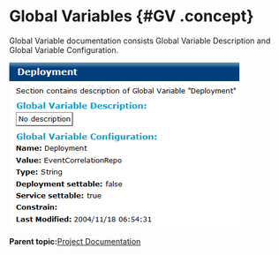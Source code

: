 # Global Variables {#GV .concept}

Global Variable documentation consists Global Variable Description and Global Variable Configuration.

![Global Variable documentation](img/GV.png "Global Variable documentation")

**Parent topic:**[Project Documentation](../../../modules/bebe/output/ProjectDocumentation.md)

